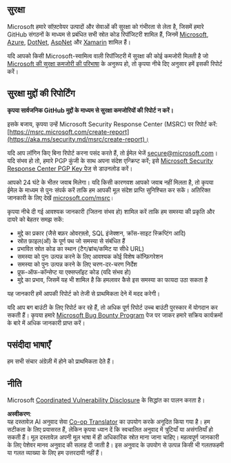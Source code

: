 <!--
CO_OP_TRANSLATOR_METADATA:
{
  "original_hash": "cc205495d4eace1fabcdee963024069f",
  "translation_date": "2025-06-12T11:06:15+00:00",
  "source_file": "SECURITY.md",
  "language_code": "hi"
}
-->
## सुरक्षा

Microsoft हमारे सॉफ़्टवेयर उत्पादों और सेवाओं की सुरक्षा को गंभीरता से लेता है, जिसमें हमारे GitHub संगठनों के माध्यम से प्रबंधित सभी स्रोत कोड रिपॉजिटरी शामिल हैं, जिनमें [Microsoft](https://github.com/Microsoft), [Azure](https://github.com/Azure), [DotNet](https://github.com/dotnet), [AspNet](https://github.com/aspnet) और [Xamarin](https://github.com/xamarin) शामिल हैं।

यदि आपको किसी Microsoft-स्वामित्व वाली रिपॉजिटरी में सुरक्षा की कोई कमजोरी मिलती है जो [Microsoft की सुरक्षा कमजोरी की परिभाषा](https://aka.ms/security.md/definition) के अनुरूप हो, तो कृपया नीचे दिए अनुसार हमें इसकी रिपोर्ट करें।

## सुरक्षा मुद्दों की रिपोर्टिंग

**कृपया सार्वजनिक GitHub मुद्दों के माध्यम से सुरक्षा कमजोरियों की रिपोर्ट न करें।**

इसके बजाय, कृपया उन्हें Microsoft Security Response Center (MSRC) पर रिपोर्ट करें: [https://msrc.microsoft.com/create-report](https://aka.ms/security.md/msrc/create-report)।

यदि आप लॉगिन किए बिना रिपोर्ट करना पसंद करते हैं, तो ईमेल भेजें [secure@microsoft.com](mailto:secure@microsoft.com)। यदि संभव हो तो, हमारे PGP कुंजी के साथ अपना संदेश एन्क्रिप्ट करें; इसे [Microsoft Security Response Center PGP Key पेज](https://aka.ms/security.md/msrc/pgp) से डाउनलोड करें।

आपको 24 घंटे के भीतर जवाब मिलेगा। यदि किसी कारणवश आपको जवाब नहीं मिलता है, तो कृपया ईमेल के माध्यम से पुनः संपर्क करें ताकि हम आपकी मूल संदेश प्राप्ति सुनिश्चित कर सकें। अतिरिक्त जानकारी के लिए देखें [microsoft.com/msrc](https://www.microsoft.com/msrc)।

कृपया नीचे दी गई आवश्यक जानकारी (जितना संभव हो) शामिल करें ताकि हम समस्या की प्रकृति और दायरे को बेहतर समझ सकें:

  * मुद्दे का प्रकार (जैसे बफ़र ओवरफ़्लो, SQL इंजेक्शन, क्रॉस-साइट स्क्रिप्टिंग आदि)
  * स्रोत फ़ाइल(ओं) के पूर्ण पथ जो समस्या से संबंधित हैं
  * प्रभावित स्रोत कोड का स्थान (टैग/ब्रांच/कमिट या सीधे URL)
  * समस्या को पुनः उत्पन्न करने के लिए आवश्यक कोई विशेष कॉन्फ़िगरेशन
  * समस्या को पुनः उत्पन्न करने के लिए चरण-दर-चरण निर्देश
  * प्रूफ-ऑफ-कॉन्सेप्ट या एक्सप्लॉइट कोड (यदि संभव हो)
  * मुद्दे का प्रभाव, जिसमें यह भी शामिल है कि हमलावर कैसे इस समस्या का फायदा उठा सकता है

यह जानकारी हमें आपकी रिपोर्ट को तेजी से प्राथमिकता देने में मदद करेगी।

यदि आप बग बाउंटी के लिए रिपोर्ट कर रहे हैं, तो अधिक पूर्ण रिपोर्ट उच्च बाउंटी पुरस्कार में योगदान कर सकती हैं। कृपया हमारे [Microsoft Bug Bounty Program](https://aka.ms/security.md/msrc/bounty) पेज पर जाकर हमारे सक्रिय कार्यक्रमों के बारे में अधिक जानकारी प्राप्त करें।

## पसंदीदा भाषाएँ

हम सभी संचार अंग्रेज़ी में होने को प्राथमिकता देते हैं।

## नीति

Microsoft [Coordinated Vulnerability Disclosure](https://aka.ms/security.md/cvd) के सिद्धांत का पालन करता है।

**अस्वीकरण**:  
यह दस्तावेज़ AI अनुवाद सेवा [Co-op Translator](https://github.com/Azure/co-op-translator) का उपयोग करके अनूदित किया गया है। हम सटीकता के लिए प्रयासरत हैं, लेकिन कृपया ध्यान दें कि स्वचालित अनुवाद में त्रुटियाँ या असंगतियाँ हो सकती हैं। मूल दस्तावेज़ अपनी मूल भाषा में ही अधिकारिक स्रोत माना जाना चाहिए। महत्वपूर्ण जानकारी के लिए पेशेवर मानव अनुवाद की सलाह दी जाती है। इस अनुवाद के उपयोग से उत्पन्न किसी भी गलतफहमी या गलत व्याख्या के लिए हम उत्तरदायी नहीं हैं।
